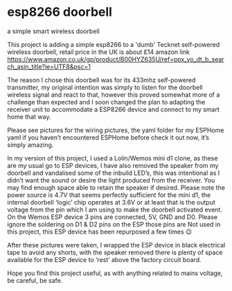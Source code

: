# esp8266 doorbell
 a simple smart wireless doorbell
 
This project is adding a simple esp8266 to a 'dumb' Tecknet self-powered wireless doorbell, 
retail price in the UK is about £14
amazon link https://www.amazon.co.uk/gp/product/B00HYZ635U/ref=ppx_yo_dt_b_search_asin_title?ie=UTF8&psc=1

The reason I chose this doorbell was for its 433mhz self-powered transmitter, my original intention was simply
to listen for the doorbell wireless signal and react to that, however this proved somewhat more of a challenge than expected
and I soon changed the plan to adapting the receiver unit to accommodate a ESP8266 device and connect to my smart home that way.

Please see pictures for the wiring pictures, the yaml folder for my ESPHome yaml
if you haven’t encountered ESPHome before check it out now, it’s simply amazing.

In my version of this project, I used a Lolin/Wemos mini d1 clone, as these are my usual go to ESP devices, I have also removed the speaker from my doorbell and vandalised some of the inbuild LED’s, this was intentional as I didn’t want the sound or desire the light produced from the receiver.  You may find enough space able to retain the speaker if desired.
Please note the power source is 4.7V that seems perfectly sufficient for the mini d1, the internal doorbell ‘logic’ chip operates at 3.6V or at least that is the output voltage from the pin which I am using to make the doorbell activated event.
On the Wemos ESP device 3 pins are connected, 5V, GND and D0.
Please ignore the soldering on D1 & D2 pins on the ESP those pins are Not used in this project, this ESP device has been repurposed a few times 😉

After these pictures were taken, I wrapped the ESP device in black electrical tape to avoid any shorts, with the speaker removed there is plenty of space available for the ESP device to ‘rest’ above the factory circuit board.  

Hope you find this project useful, as with anything related to mains voltage, be careful, be safe.
 

